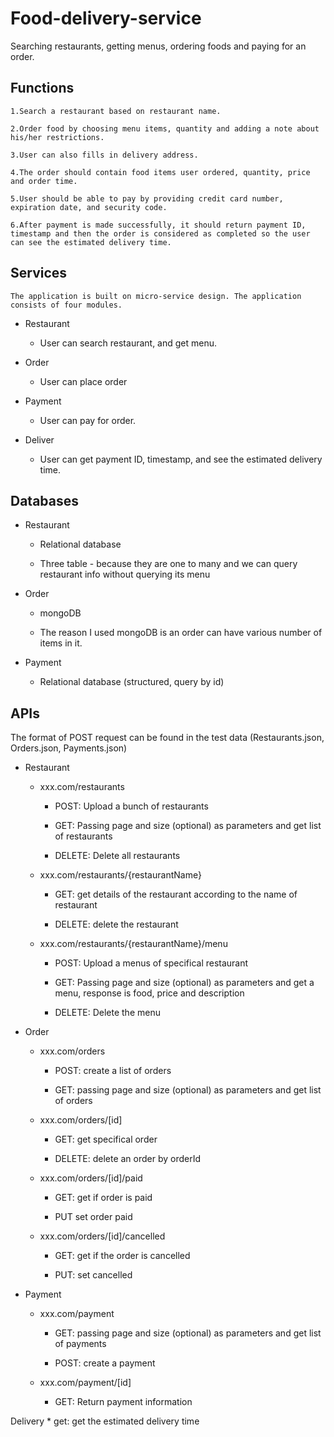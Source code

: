 # Food-delivery-service
Searching restaurants, getting menus, ordering foods and paying for an order.
## Functions
    1.Search a restaurant based on restaurant name.
    
    2.Order food by choosing menu items, quantity and adding a note about his/her restrictions.
    
    3.User can also fills in delivery address.
    
    4.The order should contain food items user ordered, quantity, price and order time.
    
    5.User should be able to pay by providing credit card number, expiration date, and security code.
    
    6.After payment is made successfully, it should return payment ID, timestamp and then the order is considered as completed so the user can see the estimated delivery time.

## Services
    The application is built on micro-service design. The application consists of four modules.
    
* Restaurant
  * User can search restaurant, and get menu.

* Order
  * User can place order

* Payment
  * User can pay for order.
 
* Deliver
  * User can get payment ID, timestamp, and see the estimated delivery time.
 
## Databases
* Restaurant

  * Relational database

  * Three table - because they are one to many and we can query restaurant info without querying its menu

* Order

  * mongoDB

  * The reason I used mongoDB is an order can have various number of items in it.

* Payment

  * Relational database (structured, query by id)
 
 ## APIs 
 The format of POST request can be found in the test data (Restaurants.json, Orders.json, Payments.json)

* Restaurant

  * xxx.com/restaurants
     
     * POST: Upload a bunch of restaurants

     * GET: Passing  page and size (optional) as parameters and get list of restaurants

     * DELETE: Delete all restaurants
     
   * xxx.com/restaurants/{restaurantName}

     * GET: get details of the restaurant according to the name of restaurant

     * DELETE: delete the restaurant

  * xxx.com/restaurants/{restaurantName}/menu

     * POST: Upload a menus of specifical restaurant

     * GET: Passing page and size (optional) as parameters and get a menu, response is food, price and description

     * DELETE: Delete the menu
     

* Order

   * xxx.com/orders

     * POST: create a list of orders

     * GET: passing page and size (optional) as parameters and get list of orders
     

   * xxx.com/orders/[id]
  
     * GET: get specifical order
     
     * DELETE: delete an order by orderId

   * xxx.com/orders/[id]/paid

     * GET: get if order is paid

     * PUT set order paid

   * xxx.com/orders/[id]/cancelled

     * GET: get if the order is cancelled

     * PUT: set cancelled

 * Payment

   * xxx.com/payment

     * GET: passing page and size (optional) as parameters and get list of payments

     * POST: create a payment

   * xxx.com/payment/[id]

     * GET: Return payment information
   
  Delivery
    * get: get the estimated delivery time


 
